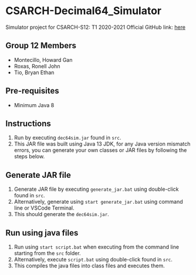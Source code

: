 # CSARCH-Decimal64_Simulator
Simulator project for CSARCH-S12: T1 2020-2021
Official GitHub link: [here](https://github.com/ronellroxas/CSARCH-Decimal64_Simulator)

## Group 12 Members
- Montecillo, Howard Gan
- Roxas, Ronell John
- Tio, Bryan Ethan

## Pre-requisites
- Minimum Java 8

## Instructions
1. Run by executing `dec64sim.jar` found in `src`.
2. This JAR file was built using Java 13 JDK, for any Java version mismatch errors, you can generate your own classes or JAR files by following the steps below.

## Generate JAR file
1. Generate JAR file by executing `generate_jar.bat` using double-click found in `src`.
2. Alternatively, generate using `start generate_jar.bat` using command line or VSCode Terminal.
3. This should generate the `dec64sim.jar`.

## Run using java files
1. Run using `start script.bat` when executing from the command line starting from the `src` folder.
2. Alternatively, execute `script.bat` using double-click found in `src`.
3. This compiles the java files into class files and executes them.
